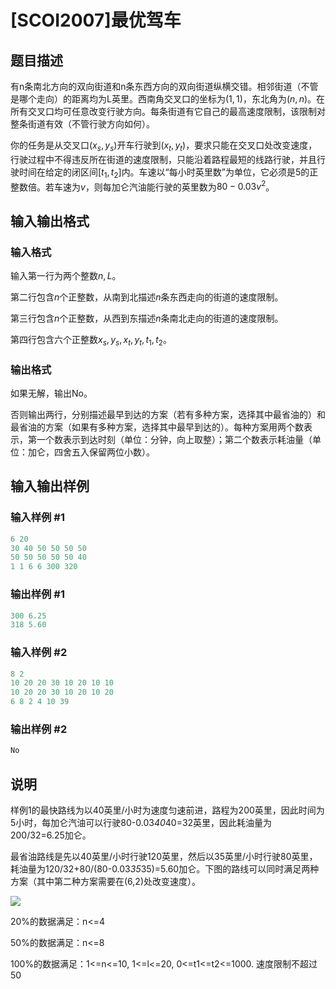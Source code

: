 # [SCOI2007]最优驾车

## 题目描述

有n条南北方向的双向街道和n条东西方向的双向街道纵横交错。相邻街道（不管是哪个走向）的距离均为L英里。西南角交叉口的坐标为$(1,1)$，东北角为$(n,n)$。在所有交叉口均可任意改变行驶方向。每条街道有它自己的最高速度限制，该限制对整条街道有效（不管行驶方向如何）。

你的任务是从交叉口$(x_s,y_s)$开车行驶到$(x_t,y_t)$，要求只能在交叉口处改变速度，行驶过程中不得违反所在街道的速度限制，只能沿着路程最短的线路行驶，并且行驶时间在给定的闭区间$[t_1,t_2]$内。车速以“每小时英里数”为单位，它必须是$5$的正整数倍。若车速为$v$，则每加仑汽油能行驶的英里数为$80-0.03v^2$。

## 输入输出格式

### 输入格式

输入第一行为两个整数$n, L$。

第二行包含$n$个正整数，从南到北描述$n$条东西走向的街道的速度限制。

第三行包含$n$个正整数，从西到东描述$n$条南北走向的街道的速度限制。

第四行包含六个正整数$x_s, y_s, x_t, y_t, t_1, t_2$。

### 输出格式

如果无解，输出No。

否则输出两行，分别描述最早到达的方案（若有多种方案，选择其中最省油的）和最省油的方案（如果有多种方案，选择其中最早到达的）。每种方案用两个数表示，第一个数表示到达时刻（单位：分钟，向上取整）；第二个数表示耗油量（单位：加仑，四舍五入保留两位小数）。

## 输入输出样例

### 输入样例 #1

```cpp
6 20
30 40 50 50 50 50
50 50 50 50 50 40
1 1 6 6 300 320
```


### 输出样例 #1

```cpp
300 6.25
318 5.60
```


### 输入样例 #2

```cpp
8 2
10 20 20 30 10 20 10 10
10 20 20 30 10 20 10 20
6 8 2 4 10 39
```


### 输出样例 #2

```cpp
No
```


## 说明

样例1的最快路线为以40英里/小时为速度匀速前进，路程为200英里，因此时间为5小时，每加仑汽油可以行驶80-0.03*40*40=32英里，因此耗油量为200/32=6.25加仑。

最省油路线是先以40英里/小时行驶120英里，然后以35英里/小时行驶80英里，耗油量为120/32+80/(80-0.03*35*35)=5.60加仑。下图的路线可以同时满足两种方案（其中第二种方案需要在(6,2)处改变速度）。

![](https://cdn.luogu.com.cn/upload/pic/17708.png )

20%的数据满足：n<=4

50%的数据满足：n<=8

100%的数据满足：1<=n<=10, 1<=l<=20, 0<=t1<=t2<=1000. 速度限制不超过50

